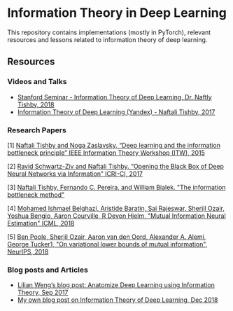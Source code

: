 # Information Theory in Deep Learning
This repository contains implementations (mostly in PyTorch), relevant resources and lessons related to information theory of deep learning.

## Resources

### Videos and Talks

- [Stanford Seminar - Information Theory of Deep Learning, Dr. Naftly Tishby, 2018](https://www.youtube.com/watch?v=XL07WEc2TRI)
- [Information Theory of Deep Learning (Yandex) - Naftali Tishby, 2017](https://www.youtube.com/watch?v=dPhsU0bu4LY)

### Research Papers

[1] [Naftali Tishby and Noga Zaslavsky. “Deep learning and the information bottleneck principle” IEEE Information Theory Workshop (ITW), 2015](https://arxiv.org/pdf/1503.02406.pdf)

[2] [Ravid Schwartz-Ziv and Naftali Tishby. “Opening the Black Box of Deep Neural Networks via Information” ICRI-CI, 2017](https://arxiv.org/pdf/1703.00810.pdf)

[3] [Naftali Tishby, Fernando C. Pereira, and William Bialek. "The information bottleneck method"](https://arxiv.org/pdf/physics/0004057.pdf)

[4] [Mohamed Ishmael Belghazi, Aristide Baratin, Sai Rajeswar, Sherjil Ozair, Yoshua Bengio, Aaron Courville, R Devon Hjelm, "Mutual Information Neural Estimation" ICML, 2018](https://arxiv.org/abs/1801.04062)

[5] [Ben Poole, Sherjil Ozair, Aaron van den Oord, Alexander A. Alemi, George Tucker1, "On variational lower bounds of mutual information", NeurIPS, 2018](http://bayesiandeeplearning.org/2018/papers/136.pdf)

### Blog posts and Articles

- [Lilian Weng’s blog post: Anatomize Deep Learning using Information Theory, Sep 2017](https://lilianweng.github.io/lil-log/2017/09/28/anatomize-deep-learning-with-information-theory.html)
- [My own blog post on Information Theory of Deep Learning, Dec 2018](https://adityashrm21.github.io/Information-Theory-In-Deep-Learning/)
